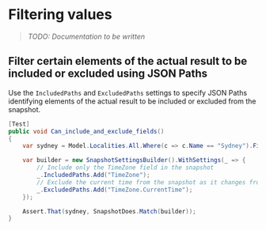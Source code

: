 # Filtering values

> _TODO: Documentation to be written_

## Filter certain elements of the actual result to be included or excluded using JSON Paths

Use the `IncludedPaths` and `ExcludedPaths` settings to specify JSON Paths identifying elements of the actual result to be included or excluded from the snapshot.

```C#
[Test]
public void Can_include_and_exclude_fields()
{
    var sydney = Model.Localities.All.Where(c => c.Name == "Sydney").FirstOrDefault();

    var builder = new SnapshotSettingsBuilder().WithSettings(_ => {
        // Include only the TimeZone field in the snapshot
        _.IncludedPaths.Add("TimeZone");
        // Exclude the current time from the snapshot as it changes from moment to moment
        _.ExcludedPaths.Add("TimeZone.CurrentTime");
    });

    Assert.That(sydney, SnapshotDoes.Match(builder));
}
```
